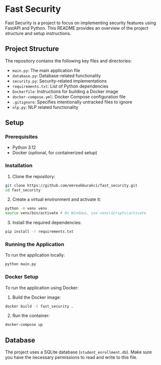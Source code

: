 # Fast Security

Fast Security is a project to focus on implementing security features using FastAPI and Python. This README provides an overview of the project structure and setup instructions.

## Project Structure

The repository contains the following key files and directories:

- `main.py`: The main application file
- `database.py`: Database-related functionality
- `security.py`: Security-related implementations
- `requirements.txt`: List of Python dependencies
- `Dockerfile`: Instructions for building a Docker image
- `docker-compose.yml`: Docker Compose configuration file
- `.gitignore`: Specifies intentionally untracked files to ignore
- `nlp.py`: NLP related functionality

## Setup

### Prerequisites

- Python 3.12
- Docker (optional, for containerized setup)

### Installation

1. Clone the repository:

```bash
git clone https://github.com/emreakburakci/fast_security.git
cd fast_security
```

2. Create a virtual environment and activate it:
```bash
python -m venv venv
source venv/bin/activate # On Windows, use venv\Scripts\activate
```

3. Install the required dependencies:
```bash
pip install -r requirements.txt
```

### Running the Application

To run the application locally:

```bash
python main.py
```

### Docker Setup

To run the application using Docker:

1. Build the Docker image:

```bash
docker build -t fast_security .
```
2. Run the container:

```bash
docker-compose up
```
## Database

The project uses a SQLite database (`student_enrollment.db`). Make sure you have the necessary permissions to read and write to this file.
